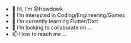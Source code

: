 - 👋 Hi, I’m @Howdowk
- 👀 I’m interested in Coding/Engineering/Games
- 🌱 I’m currently learning Flutter/Dart
- 💞️ I’m looking to collaborate on ...
- 📫 How to reach me ...

<!---
Howdowk/Howdowk is a ✨ special ✨ repository because its `README.md` (this file) appears on your GitHub profile.
You can click the Preview link to take a look at your changes.
--->
